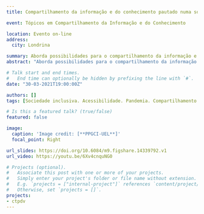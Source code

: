 ```yaml
---
title: Compartilhamento da informação e do conhecimento pautado numa sociedade inclusiva

event: Tópicos em Compartilhamento da Informação e do Conhecimento

location: Evento on-line
address:
  city: Londrina

summary: Aborda possibilidades para o compartilhamento da informação e do conhecimento para pessoas com deficiência sob a perspectiva da sociedade inclusiva, conforme entendida por Charles Gardou.
abstract: "Aborda possibilidades para o compartilhamento da informação e do conhecimento para pessoas com deficiência sob a perspectiva da sociedade inclusiva, conforme entendida por Charles Gardou."

# Talk start and end times.
#   End time can optionally be hidden by prefixing the line with `#`.
date: "30-03-2021T19:00:00Z"

authors: []
tags: [Sociedade inclusiva. Acessibilidade. Pandemia. Compartilhamento da informação. Compartilhamento do conhecimento. Pessoas com deficiência. Anticapacitismo.]

# Is this a featured talk? (true/false)
featured: false

image:
  caption: 'Image credit: [**PPGCI-UEL**]'
  focal_point: Right

url_slides: https://doi.org/10.6084/m9.figshare.14339792.v1
url_video: https://youtu.be/6Xv4cnquNG0

# Projects (optional).
#   Associate this post with one or more of your projects.
#   Simply enter your project's folder or file name without extension.
#   E.g. `projects = ["internal-project"]` references `content/project/deep-learning/index.md`.
#   Otherwise, set `projects = []`.
projects:
- ctpdv
---
```


